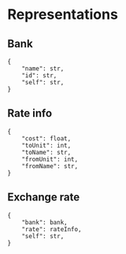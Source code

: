 # Representations

## Bank

```{json}
{
    "name": str,
    "id": str,
    "self": str,
}
```

## Rate info

```{json}
{
    "cost": float,
    "toUnit": int,
    "toName": str,
    "fromUnit": int,
    "fromName": str,
}
```

## Exchange rate

```{json}
{
    "bank": bank,
    "rate": rateInfo,
    "self": str,
}
```
